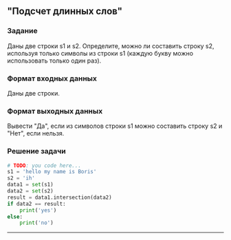 ## "Подсчет длинных слов"

### Задание

Даны две строки s1 и s2. Определите, можно ли составить строку s2, используя только символы из строки s1 (каждую букву можно использовать только один раз).

### Формат входных данных

Даны две строки.

### Формат выходных данных

Вывести "Да", если из символов строки s1 можно составить строку s2 и "Нет", если нельзя.

### Решение задачи

```python
# TODO: you code here...
s1 = 'hello my name is Boris'
s2 = 'ih'
data1 = set(s1)
data2 = set(s2)
result = data1.intersection(data2)
if data2 == result:
    print('yes')
else:
    print('no')
```

---


